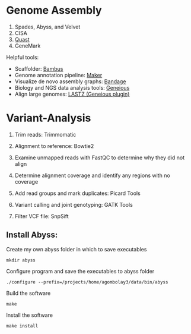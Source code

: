 # Genome Assembly
1. Spades, Abyss, and Velvet
2. CISA
3. [Quast](http://quast.sourceforge.net/download.html)
4. GeneMark

Helpful tools:
* Scaffolder: [Bambus](http://amos.sourceforge.net/wiki/index.php/Bambus)  
* Genome annotation pipeline: [Maker](http://www.yandell-lab.org/software/maker.html)  
* Visualize de novo assembly graphs: [Bandage](https://rrwick.github.io/Bandage/)  
* Biology and NGS data analysis tools: [Geneious](http://www.geneious.com/)  
* Align large genomes: [LASTZ (Geneious plugin)](http://www.geneious.com/plugins/lastz-plugin)  

# Variant-Analysis

1. Trim reads: Trimmomatic

2. Alignment to reference: Bowtie2

3. Examine unmapped reads with FastQC to determine why they did not align

4. Determine alignment coverage and identify any regions with no coverage

5. Add read groups and mark duplicates: Picard Tools

6. Variant calling and joint genotyping: GATK Tools

7. Filter VCF file: SnpSift

## Install Abyss:
Create my own abyss folder in which to save executables
```
mkdir abyss
```

Configure program and save the executables to abyss folder
```
./configure --prefix=/projects/home/agombolay3/data/bin/abyss
```

Build the software
```
make
```

Install the software
```
make install
```
